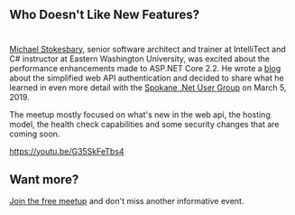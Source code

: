 

## Who Doesn't Like New Features?
#
[Michael Stokesbary](/michael-stokesbary/), senior software architect and trainer at IntelliTect and C# instructor at Eastern Washington University, was excited about the performance enhancements made to ASP.NET Core 2.2. He wrote a [blog](https://intellitect.com/securing-web-api-dotnetcore-2-2/) about the simplified web API authentication and decided to share what he learned in even more detail with the [Spokane .Net User Group](https://www.meetup.com/Spokane-NET-User-Group/) on March 5, 2019.

The meetup mostly focused on what's new in the web api, the hosting model, the health check capabilities and some security changes that are coming soon.

https://youtu.be/G35SkFeTbs4

## Want more?

[Join the free meetup](https://www.meetup.com/Spokane-NET-User-Group/) and don't miss another informative event.
